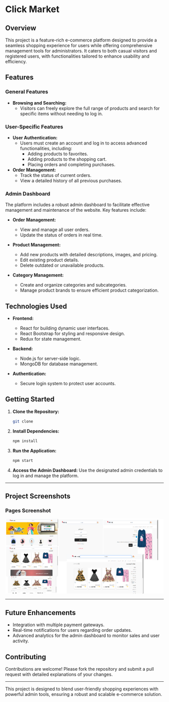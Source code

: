 # Click Market

## Overview

This project is a feature-rich e-commerce platform designed to provide a seamless shopping experience for users while offering comprehensive management tools for administrators. It caters to both casual visitors and registered users, with functionalities tailored to enhance usability and efficiency.

## Features

### General Features

- **Browsing and Searching:**
  - Visitors can freely explore the full range of products and search for specific items without needing to log in.

### User-Specific Features

- **User Authentication:**
  - Users must create an account and log in to access advanced functionalities, including:
    - Adding products to favorites.
    - Adding products to the shopping cart.
    - Placing orders and completing purchases.
- **Order Management:**
  - Track the status of current orders.
  - View a detailed history of all previous purchases.

### Admin Dashboard

The platform includes a robust admin dashboard to facilitate effective management and maintenance of the website. Key features include:

- **Order Management:**

  - View and manage all user orders.
  - Update the status of orders in real time.

- **Product Management:**

  - Add new products with detailed descriptions, images, and pricing.
  - Edit existing product details.
  - Delete outdated or unavailable products.

- **Category Management:**
  - Create and organize categories and subcategories.
  - Manage product brands to ensure efficient product categorization.

## Technologies Used

- **Frontend:**

  - React for building dynamic user interfaces.
  - React Bootstrap for styling and responsive design.
  - Redux for state management.

- **Backend:**

  - Node.js for server-side logic.
  - MongoDB for database management.

- **Authentication:**
  - Secure login system to protect user accounts.

## Getting Started

1. **Clone the Repository:**
   ```bash
   git clone
   ```
2. **Install Dependencies:**
   ```bash
   npm install
   ```
3. **Run the Application:**
   ```bash
   npm start
   ```
4. **Access the Admin Dashboard:**
   Use the designated admin credentials to log in and manage the platform.

---

## Project Screenshots

### Pages Screenshot

![Pages From Project](./src/images/p3.png)

---

## Future Enhancements

- Integration with multiple payment gateways.
- Real-time notifications for users regarding order updates.
- Advanced analytics for the admin dashboard to monitor sales and user activity.

## Contributing

Contributions are welcome! Please fork the repository and submit a pull request with detailed explanations of your changes.

---

This project is designed to blend user-friendly shopping experiences with powerful admin tools, ensuring a robust and scalable e-commerce solution.
